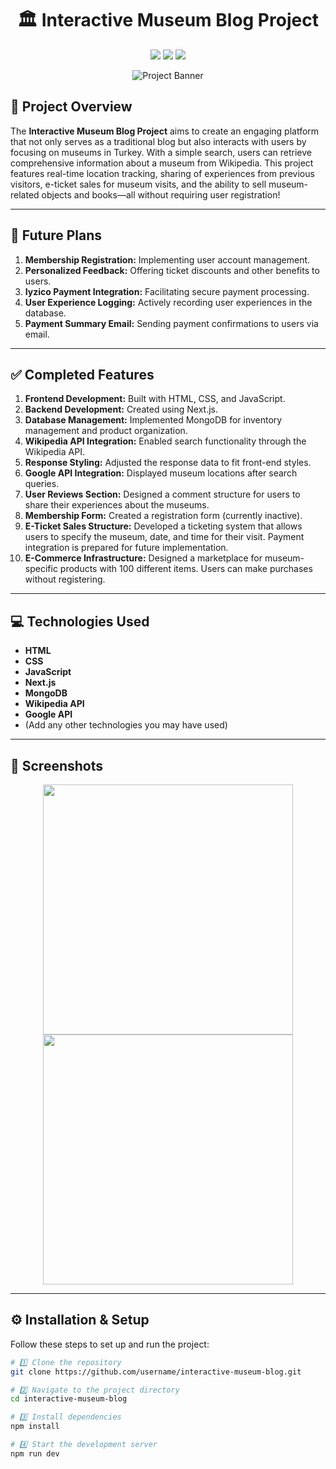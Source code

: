 <h1 align="center">🏛️ Interactive Museum Blog Project</h1>

<p align="center">
  <img src="https://img.shields.io/github/languages/top/username/interactive-museum-blog?style=for-the-badge">
  <img src="https://img.shields.io/github/repo-size/username/interactive-museum-blog?style=for-the-badge">
  <img src="https://img.shields.io/github/stars/username/interactive-museum-blog?style=for-the-badge">
</p>

<p align="center">
  <img src="https://your-project-banner.com/banner.png" alt="Project Banner">
</p>

## 🌟 **Project Overview**  

The **Interactive Museum Blog Project** aims to create an engaging platform that not only serves as a traditional blog but also interacts with users by focusing on museums in Turkey. With a simple search, users can retrieve comprehensive information about a museum from Wikipedia. This project features real-time location tracking, sharing of experiences from previous visitors, e-ticket sales for museum visits, and the ability to sell museum-related objects and books—all without requiring user registration!

---

## 🎯 **Future Plans**  
1. **Membership Registration:** Implementing user account management.  
2. **Personalized Feedback:** Offering ticket discounts and other benefits to users.  
3. **Iyzico Payment Integration:** Facilitating secure payment processing.  
4. **User Experience Logging:** Actively recording user experiences in the database.  
5. **Payment Summary Email:** Sending payment confirmations to users via email.  

---

## ✅ **Completed Features**  
1. **Frontend Development:** Built with HTML, CSS, and JavaScript.  
2. **Backend Development:** Created using Next.js.  
3. **Database Management:** Implemented MongoDB for inventory management and product organization.  
4. **Wikipedia API Integration:** Enabled search functionality through the Wikipedia API.  
5. **Response Styling:** Adjusted the response data to fit front-end styles.  
6. **Google API Integration:** Displayed museum locations after search queries.  
7. **User Reviews Section:** Designed a comment structure for users to share their experiences about the museums.  
8. **Membership Form:** Created a registration form (currently inactive).  
9. **E-Ticket Sales Structure:** Developed a ticketing system that allows users to specify the museum, date, and time for their visit. Payment integration is prepared for future implementation.  
10. **E-Commerce Infrastructure:** Designed a marketplace for museum-specific products with 100 different items. Users can make purchases without registering.  

---

## 💻 **Technologies Used**  
- **HTML**  
- **CSS**  
- **JavaScript**  
- **Next.js**  
- **MongoDB**  
- **Wikipedia API**  
- **Google API**  
- (Add any other technologies you may have used)  

---

## 📸 **Screenshots**  
<p align="center">
  <img src="https://your-screenshot-link.com/screenshot1.png" width="400">
  <img src="https://your-screenshot-link.com/screenshot2.png" width="400">
</p>

---

## ⚙️ **Installation & Setup**  

Follow these steps to set up and run the project:  

```bash
# 1️⃣ Clone the repository
git clone https://github.com/username/interactive-museum-blog.git

# 2️⃣ Navigate to the project directory
cd interactive-museum-blog

# 3️⃣ Install dependencies
npm install

# 4️⃣ Start the development server
npm run dev

